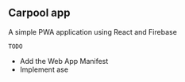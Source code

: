 Carpool app
----------------

A simple PWA application using React and Firebase 

`TODO` 
 * Add the Web App Manifest 
 * Implement ase